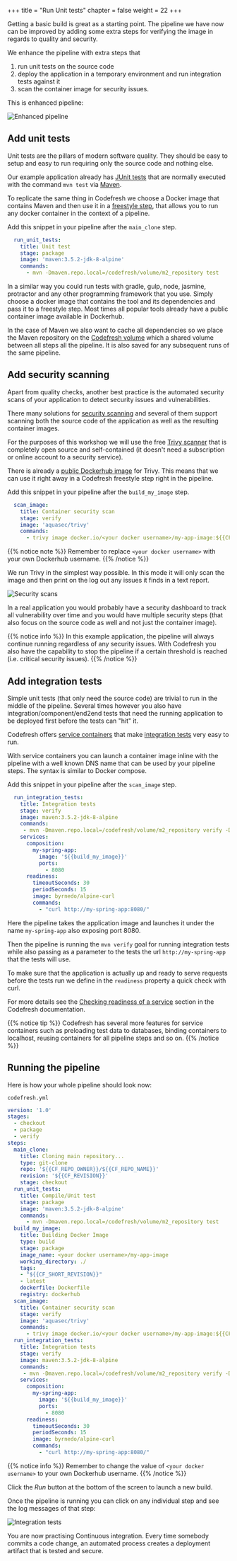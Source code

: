 +++
title = "Run Unit tests"
chapter = false
weight = 22
+++

Getting a basic build is great as a starting point. The pipeline we have now
can be improved by adding some extra steps for verifying the image in regards
to quality and security.

We enhance the pipeline with extra steps that

1. run unit tests on the source code
2. deploy the application in a temporary environment and run integration tests against it
3. scan the container image for security issues.

This is enhanced pipeline:

![Enhanced pipeline](/images/basic_ci/enhanced-pipeline.png)

## Add unit tests

Unit tests are the pillars of modern software quality. They should be easy to setup and easy to run requiring only the source code and nothing else.

Our example application already has [JUnit tests](https://junit.org) that are normally executed with the command `mvn test` via [Maven](https://maven.apache.org/).

To replicate the same thing in Codefresh we choose a Docker image that contains Maven and then use it in a [freestyle step](https://codefresh.io/docs/docs/codefresh-yaml/steps/freestyle/), that allows you to run any docker container in the context of a pipeline.


Add this snippet in your pipeline after the `main_clone` step.

```yaml
  run_unit_tests:
    title: Unit test
    stage: package
    image: 'maven:3.5.2-jdk-8-alpine'
    commands:
      - mvn -Dmaven.repo.local=/codefresh/volume/m2_repository test
```

In a similar way you could run tests with gradle, gulp, node, jasmine, protractor and any other programming framework that you use. Simply choose a docker image that contains the tool and its dependencies and pass it to a freestyle step. Most times all popular tools already have a public container image available in Dockerhub.

In the case of Maven we also want to cache all dependencies so we place the Maven repository on the [Codefresh volume](https://codefresh.io/docs/docs/configure-ci-cd-pipeline/pipeline-caching/#traditional-build-caching) which a shared volume between all steps all the pipeline. It is also saved for any subsequent runs of the same pipeline.

## Add security scanning

Apart from quality checks, another best practice is the automated security scans of your application to detect security issues and vulnerabilities.

There many solutions for [security scanning](https://codefresh.io/docs/docs/testing/security-scanning/) and several of them support scanning both the source code of the application as well as the resulting container images.

For the purposes of this workshop we will use the free [Trivy scanner](https://github.com/aquasecurity/trivy) that is completely open source and self-contained (it doesn't need a subscription or online account to a security service).

There is already a [public Dockerhub image](https://hub.docker.com/r/aquasec/trivy) for Trivy. This means that we can use it right away in a Codefresh freestyle step
right in the pipeline.

Add this snippet in your pipeline after the `build_my_image` step.

```yaml
  scan_image:
    title: Container security scan
    stage: verify
    image: 'aquasec/trivy'
    commands:
      - trivy image docker.io/<your docker username>/my-app-image:${{CF_SHORT_REVISION}}

```

 {{% notice note %}}
Remember to replace `<your docker username>` with your own Dockerhub username.
{{% /notice %}}

We run Trivy in the simplest way possible. In this mode it will only scan the image
and then print on the log out any issues it finds in a text report.

![Security scans](/images/basic_ci/security-scan.png)

In a real application you would probably have a security dashboard to track all vulnerability over time and you would have multiple security steps (that also focus on the source code as well and not just the container image).

{{% notice info %}}
In this example application, the pipeline will always continue running regardless of any security issues. With Codefresh you also have the capability to stop the pipeline
if a certain threshold is reached (i.e. critical security issues).
{{% /notice %}}


## Add integration tests

Simple unit tests (that only need the source code) are trivial to run in the middle of the pipeline. Several times however you also have integration/component/end2end tests
that need the running application to be deployed first before the tests can "hit" it.

Codefresh offers [service containers](https://codefresh.io/docs/docs/codefresh-yaml/service-containers/) that make [integration tests](https://codefresh.io/docs/docs/testing/integration-tests/) very easy to run.

With service containers you can launch a container image inline with the pipeline
with a well known DNS name that can be used by your pipeline steps. The syntax is similar to Docker compose.


Add this snippet in your pipeline after the `scan_image` step.

```yaml
  run_integration_tests:
    title: Integration tests
    stage: verify
    image: maven:3.5.2-jdk-8-alpine
    commands:
     - mvn -Dmaven.repo.local=/codefresh/volume/m2_repository verify -Dserver.host=http://my-spring-app 
    services:
      composition:
        my-spring-app:
          image: '${{build_my_image}}'
          ports:
            - 8080
      readiness:
        timeoutSeconds: 30
        periodSeconds: 15
        image: byrnedo/alpine-curl
        commands:
          - "curl http://my-spring-app:8080/"
```

Here the pipeline takes the application image and launches it under the name `my-spring-app` also exposing port 8080.

Then the pipeline is running the `mvn verify` goal for running integration tests while also passing as a parameter to the tests the url `http://my-spring-app` that the tests will use.

To make sure that the application is actually up and ready to serve requests before the tests run we define in the `readiness` property a quick check with curl.

For more details see the [Checking readiness of a service](https://codefresh.io/docs/docs/codefresh-yaml/service-containers/#checking-readiness-of-a-service) section in the Codefresh documentation.

{{% notice tip %}}
Codefresh has several more features for service containers such as preloading test data to databases, binding containers to localhost, reusing containers for all pipeline steps and so on.
{{% /notice %}}

## Running the pipeline

Here is how your whole pipeline should look now:

`codefresh.yml`
```yaml
version: '1.0'
stages:
  - checkout
  - package
  - verify
steps:
  main_clone:
    title: Cloning main repository...
    type: git-clone
    repo: '${{CF_REPO_OWNER}}/${{CF_REPO_NAME}}'
    revision: '${{CF_REVISION}}'
    stage: checkout
  run_unit_tests:
    title: Compile/Unit test
    stage: package
    image: 'maven:3.5.2-jdk-8-alpine'
    commands:
      - mvn -Dmaven.repo.local=/codefresh/volume/m2_repository test    
  build_my_image:
    title: Building Docker Image
    type: build
    stage: package
    image_name: <your docker username>/my-app-image
    working_directory: ./
    tags:
    - "${{CF_SHORT_REVISION}}"
    - latest
    dockerfile: Dockerfile
    registry: dockerhub
  scan_image:
    title: Container security scan
    stage: verify
    image: 'aquasec/trivy'
    commands:
      - trivy image docker.io/<your docker username>/my-app-image:${{CF_SHORT_REVISION}}  
  run_integration_tests:
    title: Integration tests
    stage: verify
    image: maven:3.5.2-jdk-8-alpine
    commands:
     - mvn -Dmaven.repo.local=/codefresh/volume/m2_repository verify -Dserver.host=http://my-spring-app 
    services:
      composition:
        my-spring-app:
          image: '${{build_my_image}}'
          ports:
            - 8080
      readiness:
        timeoutSeconds: 30
        periodSeconds: 15
        image: byrnedo/alpine-curl
        commands:
          - "curl http://my-spring-app:8080/"      
```

{{% notice info %}}
Remember to change the value of `<your docker username>` to your own Dockerhub username.
{{% /notice %}}


Click the *Run* button at the bottom of the screen to launch a new build.

Once the pipeline is running you can click on any individual step and see the log messages of that step:

![Integration tests](/images/basic_ci/integration-tests.png)

You are now practising Continuous integration. Every time somebody commits a code change,
an automated process creates a deployment artifact that is tested and secure.

